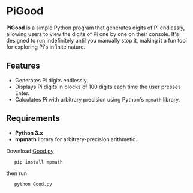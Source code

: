 # PiGood

**PiGood** is a simple Python program that generates digits of Pi endlessly, allowing users to view the digits of Pi one by one on their console. It's designed to run indefinitely until you manually stop it, making it a fun tool for exploring Pi's infinite nature.

## Features

- Generates Pi digits endlessly.
- Displays Pi digits in blocks of 100 digits each time the user presses Enter.
- Calculates Pi with arbitrary precision using Python's `mpmath` library.

## Requirements

- **Python 3.x**
- **mpmath** library for arbitrary-precision arithmetic.

Download [Good.py](https://github.com/Mido8686/PiGood/blob/main/Good.py)
```bash
   pip install mpmath
```

then run
```bash
   python Good.py
